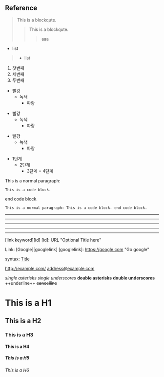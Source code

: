 
Reference
-------------

> This is a blockqute.
>> This is a blockqute.
>>> aaa
- list
> - list

1. 첫번째
3. 세번째
2. 두번째


* 빨강
  * 녹색
    * 파랑

+ 빨강
  + 녹색
    + 파랑

- 빨강
  - 녹색
    - 파랑

* 1단계
    - 2단계
    	+ 3단계
            = 4단계

This is a normal paragraph:

    This is a code block.
end code block.

``` This is a normal paragraph: This is a code block. end code block. ```

* * *

***

*****

- - -

---------------------------------------

[link keyword][id]
[id]: URL "Optional Title here"

Link: [Google][googlelink]
[googlelink]: https://google.com "Go google"


syntax: [Title](link)

<http://example.com/>
<address@example.com>

*single asterisks*
_single underscores_
**double asterisks**
__double underscores__
++underline++
~~cancelline~~

# This is a H1
## This is a H2
### This is a H3
#### This is a H4
##### This is a H5
###### This is a H6
